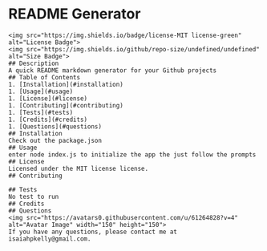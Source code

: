 # README Generator
    <img src="https://img.shields.io/badge/license-MIT license-green" alt="License Badge">
    <img src="https://img.shields.io/github/repo-size/undefined/undefined" alt="Size Badge">
    ## Description
    A quick README markdown generator for your Github projects
    ## Table of Contents
    1. [Installation](#installation)
    1. [Usage](#usage)
    1. [License](#license)
    1. [Contributing](#contributing)
    1. [Tests](#tests)
    1. [Credits](#credits)
    1. [Questions](#questions)
    ## Installation
    Check out the package.json
    ## Usage
    enter node index.js to initialize the app the just follow the prompts
    ## License
    Licensed under the MIT license license.
    ## Contributing
    
    ## Tests
    No test to run
    ## Credits
    ## Questions
    <img src="https://avatars0.githubusercontent.com/u/61264828?v=4" alt="Avatar Image" width="150" height="150">
    If you have any questions, please contact me at isaiahpkelly@gmail.com.
    